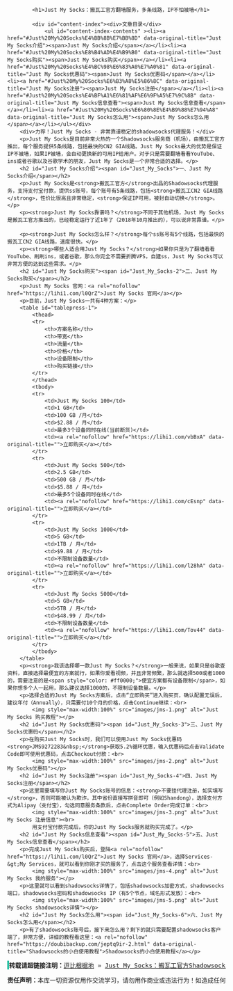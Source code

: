 			<h1>Just My Socks：搬瓦工官方翻墙服务，多条线路，IP不怕被墙</h1>

			<div id="content-index"><div>文章目录</div>
				<ul id="content-index-contents" ><li><a href="#Just%20My%20Socks%E4%BB%8B%E7%BB%8D" data-original-title="Just My Socks介绍"><span>Just My Socks介绍</span></a></li><li><a href="#Just%20My%20Socks%E8%B4%AD%E4%B9%B0" data-original-title="Just My Socks购买"><span>Just My Socks购买</span></a></li><li><a href="#Just%20My%20Socks%E4%BC%98%E6%83%A0%E7%A0%81" data-original-title="Just My Socks优惠码"><span>Just My Socks优惠码</span></a></li><li><a href="#Just%20My%20Socks%E6%B3%A8%E5%86%8C" data-original-title="Just My Socks注册"><span>Just My Socks注册</span></a></li><li><a href="#Just%20My%20Socks%E4%BF%A1%E6%81%AF%E6%9F%A5%E7%9C%8B" data-original-title="Just My Socks信息查看"><span>Just My Socks信息查看</span></a></li><li><a href="#Just%20My%20Socks%E6%80%8E%E4%B9%88%E7%94%A8" data-original-title="Just My Socks怎么用"><span>Just My Socks怎么用</span></a></li></ul></div>
		<div>力荐！Just My Socks - 非常靠谱稳定的shadowsocks代理服务！</div>
		<p>Just My Socks是目前非常火热的一个Shadowsocks服务商（机场），由搬瓦工官方推出，每个服务提供5条线路，包括最快的CN2 GIA线路。Just My Socks最大的优势是保证IP不被墙，如果IP被墙，会自动更换新的可用IP给用户。对于只是需要翻墙看看YouTube、ins或者谷歌以及谷歌学术的朋友，Just My Socks是一个非常合适的选择。</p>
		<h2 id="Just My Socks介绍"><span id="Just_My_Socks">一、Just My Socks介绍</span></h2>
		<p>Just My Socks是<strong>搬瓦工官方</strong>出品的Shadowsocks代理服务，支持支付宝付款，提供ss账号，每个账号有5条线路，包括<strong>搬瓦工CN2 GIA线路</strong>，性价比很高且非常稳定，<strong>保证IP可用，被封自动切换</strong>。</p>
		<p><strong>Just My Socks靠谱吗？</strong>不同于其他机场，Just My Socks是搬瓦工官方推出的，已经稳定运行了近1年了（2018年10月推出的），可以说非常靠谱。</p>
		
		<p><strong>Just My Socks怎么样？</strong>每个ss账号有5个线路，包括最快的搬瓦工CN2 GIA线路，速度很快。</p>
		<p><strong>哪些人适合用Just My Socks？</strong>如果你只是为了翻墙看看YouTube、刷刷ins，或者谷歌，那么你完全不需要折腾VPS，自建ss，Just My Socks可以非常方便的达到这些需求。</p>
		<h2 id="Just My Socks购买"><span id="Just_My_Socks-2">二、Just My Socks购买</span></h2>
		<p>Just My Socks 官网：<a rel="nofollow" href="https://lihi1.com/l0QrZ">Just My Socks 官网</a></p>
		<p>目前，Just My Socks一共有4种方案：</p>
		<table id="tablepress-1">
			<thead>
			<tr>
				<th>方案名称</th>
				<th>带宽</th>
				<th>流量</th>
				<th>价格</th>
				<th>设备限制</th>
				<th>购买链接</th>
			</tr>
			</thead>
			<tbody>
			<tr>
				<td>Just My Socks 100</td>
				<td>1 GB</td>
				<td>100 GB /月</td>
				<td>$2.88 / 月</td>
				<td>最多3个设备同时在线(当前断货)</td>
				<td><a rel="nofollow" href="https://lihi1.com/vbBxA" data-original-title="">立即购买</a></td>
			</tr>
			<tr>
				<td>Just My Socks 500</td>
				<td>2.5 GB</td>
				<td>500 GB / 月</td>
				<td>$5.88 / 月</td>
				<td>最多5个设备同时在线</td>
				<td><a rel="nofollow" href="https://lihi1.com/cEsnp" data-original-title="">立即购买</a></td>
			</tr>
			<tr>
				<td>Just My Socks 1000</td>
				<td>5 GB</td>
				<td>1TB / 月</td>
				<td>$9.88 / 月</td>
				<td>不限制设备数量</td>
				<td><a rel="nofollow" href="https://lihi1.com/l28hA" data-original-title="">立即购买</a></td>
			</tr>
			<tr>
				<td>Just My Socks 5000</td>
				<td>5 GB</td>
				<td>5TB / 月</td>
				<td>$48.99 / 月</td>
				<td>不限制设备数量</td>
				<td><a rel="nofollow" href="https://lihi1.com/Tov44" data-original-title="">立即购买</a></td>
			</tr>
			</tbody>
		</table>
		<p><strong>我该选择哪一款Just My Socks？</strong>一般来说，如果只是谷歌查资料，直接选择最便宜的方案就行，如果你爱看视频，并且非常频繁，那么就选择500或者1000的，需要注意的是<span style="color: #ff0000;">便宜方案都有设备限制</span>，如果你想多个人一起用，那么建议选择1000的，不限制设备数量。</p>
		<p>选择合适的Just My Socks方案后，点击“立即购买”进入购买页，确认配置无误后，建议年付（Annually），只需要付10个月的价格，点击Continue继续：<br>
			<img style="max-width:100%" src="images/jms-1.png" alt="Just My Socks 购买教程"></p>
		<h2 id="Just My Socks优惠码"><span id="Just_My_Socks-3">三、Just My Socks优惠码</span></h2>
		<p>在购买Just My Socks时，我们可以使用Just My Socks优惠码 <strong>JMS9272283&nbsp;</strong>获取5.2%循环优惠，输入优惠码后点击Validate Code即可使用优惠码，点击Checkout付款：<br>
			<img style="max-width:100%" src="images/jms-2.png" alt="Just My Socks优惠码"></p>
		<h2 id="Just My Socks注册"><span id="Just_My_Socks-4">四、Just My Socks注册</span></h2>
		<p>这里需要填写你Just My Socks账号的信息：<strong>不要挂代理注册，如实填写</strong>，否则可能被认为欺诈，其中省份直接写拼音即可（例如Shandong），选择支付方式为Alipay（支付宝），勾选同意服务条款后，点击Complete Order完成订单：<br>
			<img style="max-width:100%" src="images/jms-3.png" alt="Just My Socks 注册信息"><br>
			用支付宝付款完成后，你的Just My Socks服务就购买完成了。</p>
		<h2 id="Just My Socks信息查看"><span id="Just_My_Socks-5">五、Just My Socks信息查看</span></h2>
		<p>完成Just My Socks购买后，登陆<a rel="nofollow" href="https://lihi1.com/l0QrZ">Just My Socks 官网</a>，选择Services-&gt;My Services，就可以看到你刚才买的服务了，点击这个服务查看详情：<br>
			<img style="max-width:100%" src="images/jms-4.png" alt="Just My Socks 我的服务"></p>
		<p>这里就可以看到shadowsocks详情了，包括shadowsocks加密方式，shadowsocks端口，shadowsocks密码和shadowsocks IP（有5个节点，域名形式发放）：<br>
			<img style="max-width:100%" src="images/jms-5.png" alt="Just My Socks shadowsocks详情"></p>
		<h2 id="Just My Socks怎么用"><span id="Just_My_Socks-6">六、Just My Socks怎么用</span></h2>
		<p>有了shadowsocks账号后，接下来怎么用？剩下的就只需要配置shadowsocks客户端了，非常方便，详细的教程看这里：<a rel="nofollow" href="https://doubibackup.com/jeptq9ir-2.html" data-original-title="Shadowsocks的小白使用教程">Shadowsocks的小白使用教程</a></p>
<pre style="border-left: solid 4px #1abc9c;"><strong>转载请超链接注明：</strong><a href="https://doubibackup.com/index.html">逗比根据地</a> » <a href="https://doubibackup.com/bandwagonhost-just-my-socks.html">Just My Socks：搬瓦工官方Shadowsocks代理，多条线路，保证IP不被墙</a></pre><pre><strong>责任声明：</strong>本库一切资源仅用作交流学习，请勿用作商业或违法行为！如造成任何后果，本库概不负责！</pre>
